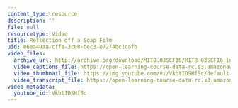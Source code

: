 ```yaml
---
content_type: resource
description: ''
file: null
resourcetype: Video
title: Reflection off a Soap Film
uid: e6ea40aa-cffe-3ce8-bec3-e7274bc1cafb
video_files:
  archive_url: http://archive.org/download/MIT8.03SCF16/MIT8_03SCF16_lec20_300k.mp4
  video_captions_file: https://open-learning-course-data-rc.s3.amazonaws.com/8-03sc-physics-iii-vibrations-and-waves-fall-2016/8c5c14a231475515b281685e43fc2a45_VkbtIDSHfSc.vtt
  video_thumbnail_file: https://img.youtube.com/vi/VkbtIDSHfSc/default.jpg
  video_transcript_file: https://open-learning-course-data-rc.s3.amazonaws.com/8-03sc-physics-iii-vibrations-and-waves-fall-2016/4d31724b37cb5c7ba860cfbececf199d_VkbtIDSHfSc.pdf
video_metadata:
  youtube_id: VkbtIDSHfSc
---
```

